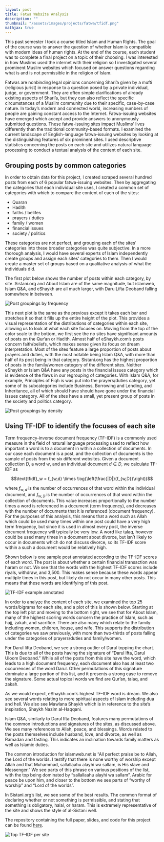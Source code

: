 ```yaml
---
layout: post
title: Fatwa Website Analysis
description: ""
thumbnail: "/assets/images/projects/fatwa/tfidf.png"
mathjax: true
---
```


This past semester I took a course titled Islam and Human Rights. The goal of the course was to answer the question of whether Islam is compatible with modern ideas of human rights. At the end of the course, each student was to complete a final project on a topic of their choosing. I was interested in how Muslims used the internet with their religion so I investigated several prominent Muslim websites which focused on answer questions regarding what is and is not permissible in the religion of Islam.

Fatwas are nonbinding legal opinions concerning Shari’a given by a mufti (religious jurist) in response to a question posed by a private individual, judge, or government. They are often simple clarifications of already existing aspects of Shari’a, but they can also reflect the specific circumstances of a Muslim community due to their specific, case-by-case nature. In today’s modern and connected world, increasing numbers of people are gaining constant access to the Internet. Fatwa-issuing websites have emerged which accept and provide answers to anonymously submitted questions. These fatwa-issuing sites impact Muslims’ lives differently than the traditional community-based formats. I examined the current landscape of English-language fatwa-issuing websites by looking at the distinguishing features of six prominent sites. I used descriptive statistics concerning the posts on each site and utilizes natural language processing to conduct a textual analysis of the content of each site.

## Grouping posts by common categories

In order to obtain data for this project, I created scraped several hundred posts from each of 6 popular fatwa-issuing websites. Then by aggregating the categories that each individual site uses, I created a common set of categories with which to compare the content of each of the sites:

- Quaran
- Hadith
- faiths / belifes
- prayers / duties
- family / women
- financial issues
- society / politics

These categories are not perfect, and grouping each of the sites' categories into these broader categories was quite subjective. In a more thorough analysis, I would have several experts of Islam independently create groups and assign each sites' categories to them. Then I would create a master set of groups based on a qualitative analysis of what the individuals did. 

The first plot below shows the number of posts within each category, by site. Sistani.org and About Islam are of the same magnitude, but islamweb, Islam Q&A, and eShaykh are all much larger, with Daru Lifta Deoband falling somewhere in between. 

![Post groupings by frequency](/assets/images/projects/fatwa/by-site-frequency.png)


This next plot is the same as the previous except it takes each bar and stretches it so that it fills up the entire height of the plot. This provides a visual representation of the distributions of categories within each site, allowing us to look at what each site focuses on. Moving from the top of the color scale to the bottom, we first see the no sites have significant amounts of posts on the Qur’an or Hadith. Almost half of eShaykh.com’s posts concern faith/beliefs, which makes sense given its focus on dream interpretation. Most of the sites feature a large proportion of posts about prayers and duties, with the most notable being Islam Q&A, with more than half of its post being in that category. Sistani.org has the highest proportion of posts in the family/women category of the different sites. Neither eShaykh or Islam Q&A have any posts in the financial issues category which is evidence of the flaws in our regrouping of categories. With Islam Q&A, for example, Principles of Fiqh is was put into the prayers/duties category, yet some of its subcategories include Business, Borrowing and Lending, and Inheritance, all of which should have should have gone under the financial issues category. All of the sites have a small, yet present group of posts in the society and politics category.



![Post groupings by density](/assets/images/projects/fatwa/by-site-density.png)



## Using TF-IDF to identify the focuses of each site
Term frequency-inverse document frequency (TF-IDF) is a commonly used measure
in the field of natural language processing used to reflect how important a word is to a document
in within a collection of documents. In our case each document is a post, and the collection of
documents is the sample of posts from the six different websites. Given a document collection $D$, a word $w$, and an individual document $d \in D$, we calculate TF-IDF as

$$\text{tfidf}_w = f_{w,d} \times \log{\left(\frac{|D|}{f_{w,D}}\right)}$$

where $f_{w,d}$ is the number of occurrences of that word within the individual document, and $f_{w,D}$ is the number of occurrences of that word within the collection of documents.  This value
increases proportionally to the number times a word is referenced in a document (term frequency),
and decreases with the number of documents that it is referenced (document frequency). For the
purposes of this analysis, this means that a word such as Allah which could be used many times
within one post could have a very high term frequency, but since it is used in almost every post,
the inverse document frequency will typically be very low. A word like talaq, however could be
used many times in a document about divorce, but isn’t likely to occur in documents which do not
discuss divorce, so its TF-IDF score within a such a document would be relatively high.

Shown below is one sample post annotated according to the TF-IDF scores of each word. The post is about whether a certain financial transaction was haram or not. We see that the words
with the highest TF-IDF scores include riyals, withdraw, and 3,500. This makes sense because
these words appear multiple times in this post, but likely do not occur in many other posts. This
means that these words are identifying of this post.

![TF-IDF example annotated](/assets/images/projects/fatwa/annotated.png)


In order to analyze the content of each site, we examined the top 25 words/bigrams for each site, and a plot of this is shown below. Starting at the top left plot and moving to the bottom right, we see
that for About Islam, many of the highest scoring words concern the practice of Islam, such as hajj,
zakah, and sacrifice. There are also many which relate to the family including women, children,
house, and wife. This supports the distribution of categories we saw previously, with more than
two-thirds of posts falling under the categories of prayers/duties and family/women.

For Darul Iifta Deoband, we see a strong outlier of Darul topping the chart. This is due to
all of the posts having the signature of “Darul Ifta, Darul Uloom Deoband.” While all of the posts
from this site have the word, which leads to a high document frequency, each document also has
at least two occurrences of the word Darul. Other permutations of this signature dominate a large
portion of this list, and it presents a strong case to remove the signature. Some actual topical words
we find are Qur’an, talaq, and zakah.

As we would expect, eShaykh.com’s highest TF-IDF word is dream. We also see several
words relating to more spiritual aspects of Islam including dua and hell. We also see Mawlana
Shaykh which is in reference to the site’s inspiration, Shaykh Nazim al-Haqqani.

Islam Q&A, similarly to Darul Ifta Deoband, features many permutations of the common
introductions and signatures of the sites, as discussed above. We see many references to Allah,
peace, and blessings. Words related to the posts themselves include husband, love, and divorce,
as well as Ramadan and fasting. This indicates an inclination towards family matters as well as
Islamic duties.

The common introduction for islamweb.net is “All perfect praise be to Allah, the Lord of the
worlds. I testify that there is none worthy of worship except Allah and that Muhammad, sallallaahu
alayhi wa sallam, is His slave and Messenger.” We see parts of this phrase on various positions of
the list, with the top being dominated by “sallallaahu alayhi wa sallam”, Arabic for peace be upon
him, and closer to the bottom we see parts of “worthy of worship” and “Lord of the worlds”.

In Sistani.org’s list, we see some of the best results. The common format of declaring
whether or not something is permissible, and stating that something is obligatory, halal, or haram.
This is extremely representative of the site and shows the style of al-Sistani well.

The repository containing the full paper, slides, and code for this project can be found [here](https://github.com/nicholashanoian/fatwa-website-analysis).

![Top TF-IDF per site](/assets/images/projects/fatwa/tfidf.png)
